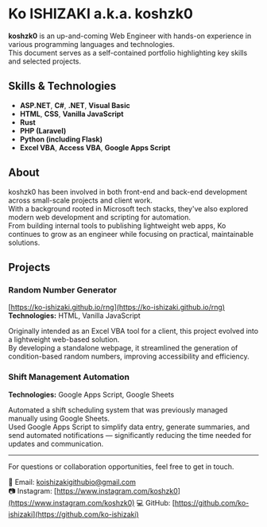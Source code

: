 # Ko ISHIZAKI a.k.a. koshzk0

**koshzk0** is an up-and-coming Web Engineer with hands-on experience in various programming languages and technologies.  
This document serves as a self-contained portfolio highlighting key skills and selected projects.

## Skills & Technologies

- **ASP.NET**, **C#**, **.NET**, **Visual Basic**
- **HTML**, **CSS**, **Vanilla JavaScript**
- **Rust**
- **PHP (Laravel)**  
- **Python (including Flask)**  
- **Excel VBA**, **Access VBA**, **Google Apps Script**

## About

koshzk0 has been involved in both front-end and back-end development across small-scale projects and client work.  
With a background rooted in Microsoft tech stacks, they've also explored modern web development and scripting for automation.  
From building internal tools to publishing lightweight web apps, Ko continues to grow as an engineer while focusing on practical, maintainable solutions.

## Projects

### Random Number Generator  
[https://ko-ishizaki.github.io/rng](https://ko-ishizaki.github.io/rng)  
**Technologies:** HTML, Vanilla JavaScript  

Originally intended as an Excel VBA tool for a client, this project evolved into a lightweight web-based solution.  
By developing a standalone webpage, it streamlined the generation of condition-based random numbers, improving accessibility and efficiency.

### Shift Management Automation  
**Technologies:** Google Apps Script, Google Sheets  

Automated a shift scheduling system that was previously managed manually using Google Sheets.  
Used Google Apps Script to simplify data entry, generate summaries, and send automated notifications — significantly reducing the time needed for updates and communication.

---

For questions or collaboration opportunities, feel free to get in touch.

📧 Email: [koishizakigithubio@gmail.com](mailto:koishizakigithubio@gmail.com)  
📷 Instagram: [https://www.instagram.com/koshzk0](https://www.instagram.com/koshzk0)
💻 GitHub: [https://github.com/ko-ishizaki](https://github.com/ko-ishizaki)

